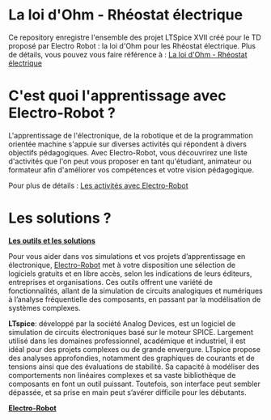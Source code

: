 # La loi d'Ohm - Rhéostat électrique

Ce repository enregistre l'ensemble des projet LTSpice XVII créé pour le TD  proposé par Electro Robot : la loi d'Ohm pour les Rhéostat électrique.
Plus de détails, vous pouvez vous faire référence à : <a href="https://electro-robot.com/les-activites/la-loi-ohm-rheostat-electrique" rel="dofollow">La loi d'Ohm - Rhéostat électrique</a>

# C'est quoi l'apprentissage avec Electro-Robot ?

L'apprentissage de l'électronique, de la robotique et de la programmation orientée machine s'appuie sur diverses activités qui répondent à divers objectifs pédagogiques. Avec Electro-Robot, vous découvrirez une liste d'activités que l'on peut vous proposer en tant qu'étudiant, animateur ou formateur afin d'améliorer vos compétences et votre vision pédagogique.

Pour plus de détails : <a href="https://electro-robot.com/les-activites" rel="dofollow">Les activités avec Electro-Robot</a>

# Les solutions ?

<a href="https://electro-robot.com/les-outils" rel="dofollow"><strong>Les outils et les solutions</strong></a><br/>

Pour vous aider dans vos simulations et vos projets d’apprentissage en électronique, <a href="https://electro-robot.com/" rel="dofollow">Electro-Robot</a> met à votre disposition une sélection de logiciels gratuits et en libre accès, selon les indications de leurs éditeurs, entreprises et organisations. Ces outils offrent une variété de fonctionnalités, allant de la simulation de circuits analogiques et numériques à l’analyse fréquentielle des composants, en passant par la modélisation de systèmes complexes.

<strong>LTspice</strong>: développé par la société Analog Devices, est un logiciel de simulation de circuits électroniques basé sur le moteur SPICE. Largement utilisé dans les domaines professionnel, académique et industriel, il est idéal pour des projets complexes ou de grande envergure. LTspice propose des analyses approfondies, notamment des graphiques de courants et de tensions ainsi que des évaluations de stabilité. Sa capacité à modéliser des comportements non linéaires complexes et sa vaste bibliothèque de composants en font un outil puissant. Toutefois, son interface peut sembler dépassée, et sa prise en main peut s’avérer difficile pour les débutants.

<a href="https://electro-robot.com/" rel="dofollow"><strong>Electro-Robot</strong></a>
